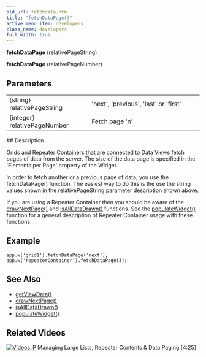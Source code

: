 ```yaml
---
old_url: fetchdata.htm
title: "fetchDataPage()"
active_menu_item: developers
class_name: developers
full_width: true
---
```



**fetchDataPage** (relativePageString)

**fetchDataPage** (relativePageNumber)

## Parameters

<table>
<tr>
<td width="226">
{string} relativePageString

</td>
<td width="10">
</td>
<td width="644">
'next', 'previous', 'last' or 'first'

</td>
</tr>
<tr>
<td width="226">
{integer} relativePageNumber

</td>
<td width="10">
</td>
<td width="644">
Fetch page 'n'

</td>
</tr>
</table>
## Description

Grids and Repeater Containers that are connected to Data Views fetch pages of data from the server. The size of the data page is specified in the 'Elements per Page' property of the Widget.

In order to fetch another or a previous page of data, you use the fetchDataPage() function. The easiest way to do this is the use the string values shown in the relativePageString parameter description shown above.

If you are using a Repeater Container then you should be aware of the [drawNextPage()](/developers/documentation/scripting-apis/client-api/widget-object-functions/repeater-grid/drawnextpage) and [isAllDataDrawn()](/developers/documentation/scripting-apis/client-api/widget-object-functions/repeater-grid/isalldatadrawn) functions. See the [populateWidget()](/developers/documentation/scripting-apis/client-api/widget-data-state-manipulation/populatewidget/) function for a general description of Repeater Container usage with these functions.

## Example

    app.w('grid1').fetchDataPage('next');
    app.w('repeaterContainer').fetchDataPage(3);
   

## See Also

 - [getViewData()](/developers/documentation/scripting-apis/client-api/data-view-functions/getviewdata)
 - [drawNextPage()](/developers/documentation/scripting-apis/client-api/widget-object-functions/repeater-grid/drawnextpage)
 - [isAllDataDrawn()](/developers/documentation/scripting-apis/client-api/widget-object-functions/repeater-grid/isalldatadrawn)
 - [populateWidget()](/developers/documentation/scripting-apis/client-api/widget-data-state-manipulation/populatewidget/)

## Related Videos

[![Videos\_P](/img/docs/videos_p.png)](http://www.youtube.com/v/Bq6PinoEIA8?autoplay=1&hd=1&fs=1&showsearch=0&rel=0&) Managing Large Lists, Repeater Contents & Data Paging [4:25]

